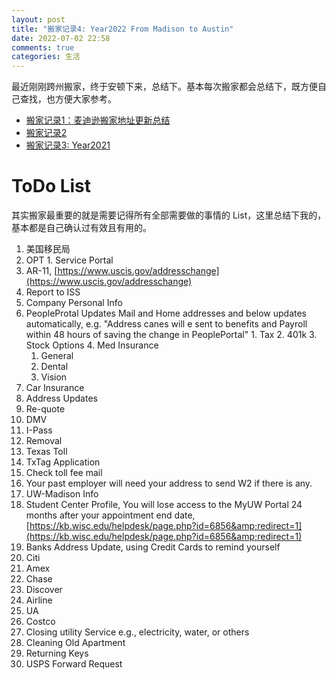 ```yaml
---
layout: post
title: "搬家记录4: Year2022 From Madison to Austin"
date: 2022-07-02 22:58
comments: true
categories: 生活
---
```


最近刚刚跨州搬家，终于安顿下来，总结下。基本每次搬家都会总结下，既方便自己查找，也方便大家参考。

* [搬家记录1：麦迪逊搬家地址更新总结](https://iphyer.github.io/blog/2018/08/07/address/)
* [搬家记录2](https://iphyer.github.io/blog/2020/08/05/NewHome/)
* [搬家记录3: Year2021](https://iphyer.github.io/blog/2021/07/25/Moving21/)

<!--more-->

# ToDo List

其实搬家最重要的就是需要记得所有全部需要做的事情的 List，这里总结下我的，基本都是自己确认过有效且有用的。

1. 美国移民局
  1. OPT
    1. Service Portal
  2. AR-11, [https://www.uscis.gov/addresschange](https://www.uscis.gov/addresschange)
  3. Report to ISS
2. Company Personal Info
  1. PeopleProtal Updates Mail and Home addresses and below updates automatically, e.g. &quot;Address canes will e sent to benefits and Payroll within 48 hours of saving the change in PeoplePortal&quot;
    1. Tax
    2. 401k
    3. Stock Options
    4. Med Insurance
      1. General
      2. Dental
      3. Vision
3. Car Insurance
  1. Address Updates
  2. Re-quote
4. DMV
5. I-Pass
  1. Removal
6. Texas Toll
  1. TxTag Application
  2. Check toll fee mail
7. Your past employer will need your address to send W2 if there is any.
8. UW-Madison Info
  1. Student Center Profile, You will lose access to the MyUW Portal 24 months after your appointment end date, [https://kb.wisc.edu/helpdesk/page.php?id=6856&amp;redirect=1](https://kb.wisc.edu/helpdesk/page.php?id=6856&amp;redirect=1)
9. Banks Address Update, using Credit Cards to remind yourself
  1. Citi
  2. Amex
  3. Chase
  4. Discover
10. Airline
  1. UA
11. Costco
12. Closing utility Service e.g., electricity, water, or others
13. Cleaning Old Apartment
14. Returning Keys
15. USPS Forward Request 
